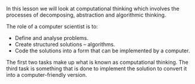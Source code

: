 In this lesson we will look at computational thinking which involves the processes of decomposing, abstraction and algorithmic thinking.

The role of a computer scientist is to:

- Define and analyse problems.
- Create structured solutions – algorithms.
- Code the solutions into a form that can be implemented by a computer.

The first two tasks make up what is known as computational thinking. The third task is something that is done to implement the solution to convert it into a computer-friendly version.
